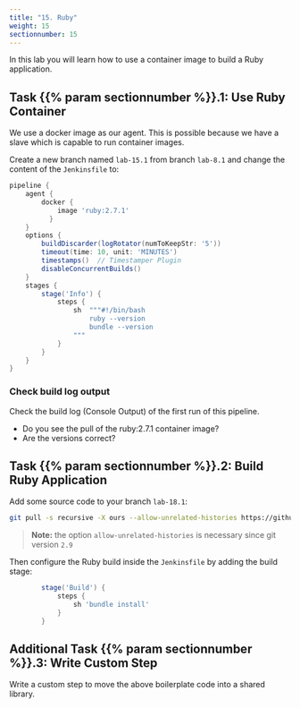 ```yaml
---
title: "15. Ruby"
weight: 15
sectionnumber: 15
---
```


In this lab you will learn how to use a container image to build a Ruby application.


## Task {{% param sectionnumber %}}.1: Use Ruby Container

We use a docker image as our agent. This is possible because we have a slave which is capable to run container images.

Create a new branch named ``lab-15.1`` from branch ``lab-8.1`` and change the content of the ``Jenkinsfile`` to:

<!--
```groovy
pipeline {
    agent any // with hosted env use agent { label env.JOB_NAME.split('/')[0] }
```
-->

```groovy
pipeline {
    agent {
        docker {
            image 'ruby:2.7.1'
          }
    }
    options {
        buildDiscarder(logRotator(numToKeepStr: '5'))
        timeout(time: 10, unit: 'MINUTES')
        timestamps()  // Timestamper Plugin
        disableConcurrentBuilds()
    }
    stages {
        stage('Info') {
            steps {
                sh  """#!/bin/bash
                    ruby --version
                    bundle --version
                """
            }
        }
    }
}
```


### Check build log output

Check the build log (Console Output) of the first run of this pipeline.

* Do you see the pull of the ruby:2.7.1 container image?
* Are the versions correct?


## Task {{% param sectionnumber %}}.2: Build Ruby Application

Add some source code to your branch ``lab-18.1``:

```bash
git pull -s recursive -X ours --allow-unrelated-histories https://github.com/sclorg/ruby-ex.git
```

> **Note:** the option ``allow-unrelated-histories`` is necessary since git version ``2.9``

Then configure the Ruby build inside the ``Jenkinsfile`` by adding the build stage:

```groovy
        stage('Build') {
            steps {
                sh 'bundle install'
            }
        }
```

<!-- used later

## Task {{% param sectionnumber %}}.3: Test Ruby Application

Add the test stage to your ``Jenkinsfile``.

```groovy
        stage('Test') {
            steps {
                sh 'rake ci:all'
            }
        }
```
-->


## Additional Task {{% param sectionnumber %}}.3: Write Custom Step

Write a custom step to move the above boilerplate code into a shared library.
